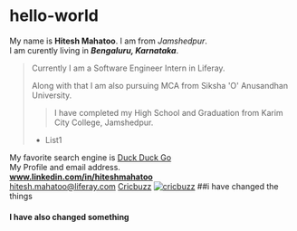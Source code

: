 # hello-world
My name is **Hitesh Mahatoo**. I am from *Jamshedpur*.   
I am curently living in ***Bengaluru, Karnataka***.    
>Currently I am a Software Engineer Intern in Liferay.
>
>Along with that I am also pursuing MCA from Siksha 'O' Anusandhan University.
>>I have completed my High School and Graduation from Karim City College, Jamshedpur.
> - List1  

My favorite search engine is [Duck Duck Go](http://duckduckgo.com "This is the best search engine for privacy.")    
My Profile and email address.   
**www.linkedin.com/in/hiteshmahatoo**    
<hitesh.mahatoo@liferay.com>
[Cricbuzz](https://www.cricbuzz.com/)
 <a href="https://www.cricbuzz.com/"> ![cricbuzz](https://user-images.githubusercontent.com/115999038/201858586-16d87301-e791-448e-a536-6524e22f0e6a.png)</a>
 ##i have changed the things
#### I have also changed something 

